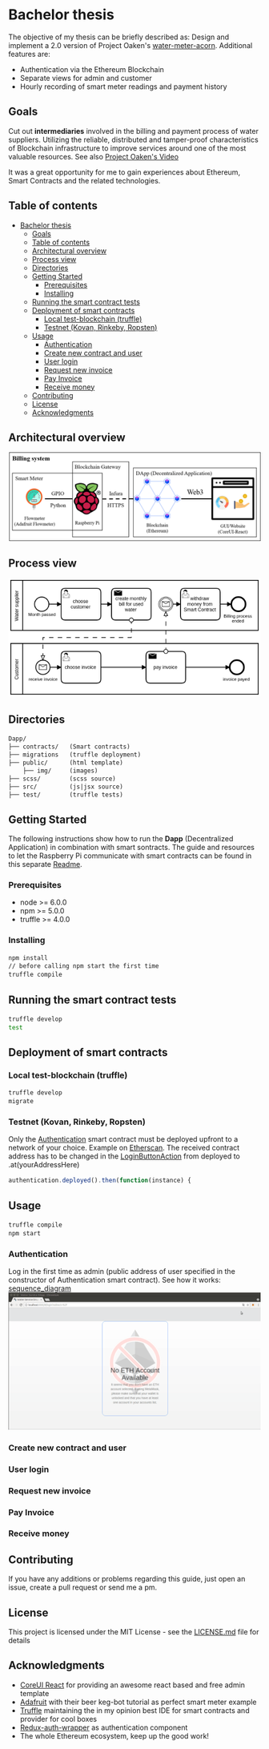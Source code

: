 # Bachelor thesis

The objective of my thesis can be briefly described  as: Design and implement a 2.0 version of Project Oaken's [water-meter-acorn](https://github.com/Oaken-Innovations/water-meter-acorn). Additional features are:

* Authentication via the Ethereum Blockchain
* Separate views for admin and customer
* Hourly recording of smart meter readings and payment history

## Goals

Cut out **intermediaries** involved in the billing and payment process of water suppliers. Utilizing the reliable, distributed and tamper-proof characteristics of Blockchain infrastructure to improve services around one of the most valuable resources. See also [Project Oaken's Video](https://youtu.be/DsR5Y7SiPlM?t=200)

It was a great opportunity for me to gain experiences about Ethereum, Smart Contracts and the related technologies.

## Table of contents

* [Bachelor thesis](#bachelor-thesis)
    * [Goals](#goals)
    * [Table of contents](#table-of-contents)
    * [Architectural overview](#architectural-overview)
    * [Process view](#process-view)
    * [Directories](#directories)
    * [Getting Started](#getting-started)
        * [Prerequisites](#prerequisites)
        * [Installing](#installing)
    * [Running the smart contract tests](#running-the-smart-contract-tests)
    * [Deployment of smart contracts](#deployment-of-smart-contracts)
        * [Local test-blockchain (truffle)](#local-test-blockchain-truffle)
        * [Testnet (Kovan, Rinkeby, Ropsten)](#testnet-kovan-rinkeby-ropsten)
    * [Usage](#usage)
        * [Authentication](#authentication)
        * [Create new contract and user](#create-new-contract-and-user)
        * [User login](#user-login)
        * [Request new invoice](#request-new-invoice)
        * [Pay Invoice](#pay-invoice)
        * [Receive money](#receive-money)
    * [Contributing](#contributing)
    * [License](#license)
    * [Acknowledgments](#acknowledgments)

## Architectural overview

![Overview](/docs/img/architecture.png)

## Process view

![BPMN](/docs/img/billing.png)

## Directories

```
Dapp/
├── contracts/   (Smart contracts)
├── migrations   (truffle deployment)
├── public/      (html template)
    ├── img/     (images)
├── scss/        (scss source)
├── src/         (js|jsx source)
├── test/        (truffle tests)
```

## Getting Started

The following instructions show how to run the **Dapp** (Decentralized Application) in combination with smart sontracts. The guide and resources to let the Raspberry Pi communicate with smart contracts can be found in this separate [Readme](/pi/README.md).

### Prerequisites

* node >= 6.0.0
* npm >= 5.0.0
* truffle >= 4.0.0

### Installing

```bash
npm install
// before calling npm start the first time
truffle compile
```

## Running the smart contract tests

```bash
truffle develop
test
```

## Deployment of smart contracts

### Local test-blockchain (truffle)

``` bash
truffle develop
migrate
```

### Testnet (Kovan, Rinkeby, Ropsten)

Only the [Authentication](contracts/Authentication.sol) smart contract must be deployed upfront to a network of your choice. Example on [Etherscan](https://kovan.etherscan.io/address/0x97a1389ffd594ccad95eadd253ce565b8735c190). The received contract address has to be changed in the [LoginButtonAction](src/components/Authentication/loginbutton/LoginButtonActions.js) from deployed to .at(yourAddressHere)

```javascript
authentication.deployed().then(function(instance) {
```

## Usage

```bash
truffle compile
npm start
```

### Authentication

Log in the first time as admin (public address of user specified in the constructor of Authentication smart contract). See how it works: [sequence_diagram](docs/img/sequence_diagram_authentication.png)
![authentication](docs/img/authentication.gif)

### Create new contract and user

### User login

### Request new invoice

### Pay Invoice

### Receive money

## Contributing

If you have any additions or problems regarding this guide, just open an issue, create a pull request or send me a pm.

## License

This project is licensed under the MIT License - see the [LICENSE.md](LICENSE) file for details

## Acknowledgments

* [CoreUI React](https://coreui.io/react/) for providing an awesome react based and free admin template
* [Adafruit](https://learn.adafruit.com/adafruit-keg-bot?view=all) with their beer keg-bot tutorial as perfect smart meter example
* [Truffle](http://truffleframework.com) maintaining the in my opinion best IDE for smart contracts and provider for cool boxes
* [Redux-auth-wrapper](https://github.com/mjrussell/redux-auth-wrapper) as authentication component
* The whole Ethereum ecosystem, keep up the good work!
